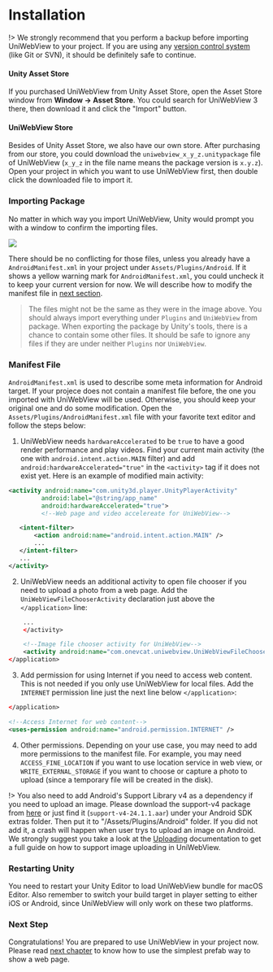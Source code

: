 # Installation

!>  We strongly recommend that you perform a backup before importing UniWebView to your project. If you are using any [version control system](https://en.wikipedia.org/wiki/Version_control) (like Git or SVN), it should be definitely safe to continue.

#### Unity Asset Store

If you purchased UniWebView from Unity Asset Store, open the Asset Store window from **Window → Asset Store**. You could search for UniWebView 3 there, then download it and click the "Import" button.

#### UniWebView Store

Besides of Unity Asset Store, we also have our own store. After purchasing from our store, you could download the `uniwebview_x_y_z.unitypackage` file of UniWebView (`x_y_z` in the file name means the package version is `x.y.z`). Open your project in which you want to use UniWebView first, then double click the downloaded file to import it.

### Importing Package

No matter in which way you import UniWebView, Unity would prompt you with a window to confirm the importing files.

<img src="images/importing.png" data-rjs="2" />

There should be no conflicting for those files, unless you already have a `AndroidManifest.xml` in your project under `Assets/Plugins/Android`. If it shows a yellow warning mark for `AndroidManifest.xml`, you could uncheck it to keep your current version for now. We will describe how to modify the manifest file in [next section](/archived/3.3.0/installation?id=manifest-file).

> The files might not be the same as they were in the image above. You should always import everything under `Plugins` and `UniWebView` from package. When exporting the package by Unity's tools, there is a chance to contain some other files. It should be safe to ignore any files if they are under neither `Plugins` nor `UniWebView`.

### Manifest File

`AndroidManifest.xml` is used to describe some meta information for Android target. If your projece does not contain a manifest file before, the one you imported with UniWebView will be used. Otherwise, you should keep your original one and do some modification. Open the `Assets/Plugins/AndroidManifest.xml` file with your favorite text editor and follow the steps below:

1. UniWebView needs `hardwareAccelerated` to be `true` to have a good render performance and play videos. Find your current main activity (the one with `android.intent.action.MAIN` filter) and add `android:hardwareAccelerated="true"` in the `<activity>` tag if it does not exist yet. Here is an example of modified main activity:

  ```xml
  <activity android:name="com.unity3d.player.UnityPlayerActivity"
           android:label="@string/app_name"
           android:hardwareAccelerated="true">
           <!--Web page and video accelereate for UniWebView-->

     <intent-filter>
         <action android:name="android.intent.action.MAIN" />
         ...
     </intent-filter>
     ...
 </activity>
   ```

2. UniWebView needs an additional activity to open file chooser if you need to upload a photo from a web page. Add the `UniWebViewFileChooserActivity` declaration just above the `</application>` line:

  ```xml
      ...
      </activity>

      <!--Image file chooser activity for UniWebView-->
      <activity android:name="com.onevcat.uniwebview.UniWebViewFileChooserActivity" />
  </application>
  ```

3. Add permission for using Internet if you need to access web content. This is not needed if you only use UniWebView for local files. Add the `INTERNET` permission line just the next line below `</application>`:

  ```xml
  </application>
  
  <!--Access Internet for web content-->
  <uses-permission android:name="android.permission.INTERNET" />
  ```

4. Other permissions. Depending on your use case, you may need to add more permissions to the manifest file. For example, you may need `ACCESS_FINE_LOCATION` if you want to use location service in web view, or `WRITE_EXTERNAL_STORAGE` if you want to choose or capture a photo to upload (since a temporary file will be created in the disk).

!> You also need to add Android's Support Library v4 as a dependency if you need to upload an image. Please download the support-v4 package from [here](https://chromium.googlesource.com/android_tools/+/master/sdk/extras/android/m2repository/com/android/support/support-v4/24.1.1/support-v4-24.1.1.aar) or just find it (`support-v4-24.1.1.aar`) under your Android SDK extras folder. Then put it to "/Assets/Plugins/Android" folder. If you did not add it, a crash will happen when user trys to upload an image on Android. We strongly suggest you take a look at the [Uploading](/archived/3.3.0/uploading) documentation to get a full guide on how to support image uploading in UniWebView.

### Restarting Unity

You need to restart your Unity Editor to load UniWebView bundle for macOS Editor. Also remember to switch your build target in player setting to either iOS or Android, since UniWebView will only work on these two platforms.

### Next Step

Congratulations! You are prepared to use UniWebView in your project now. Please read [next chapter](/archived/3.3.0/using-prefab) to know how to use the simplest prefab way to show a web page.
